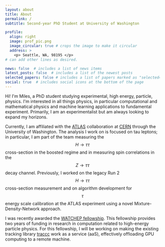 ```yaml
---
layout: about
title: About
permalink: /
subtitle: Second-year PhD Student at University of Washington

profile:
  align: right
  image: prof_pic.png
  image_circular: true # crops the image to make it circular
  address: >
    <p> Seattle, WA, 98195 </p>
# can add other lines as desired.  

news: false  # includes a list of news items
latest_posts: false  # includes a list of the newest posts
selected_papers: false # includes a list of papers marked as "selected={true}"
social: true  # includes social icons at the bottom of the page
---
```


Hi! I'm Miles, a PhD student studying experimental, high energy, particle, physics. I'm interested in all things physics, in particular computational and mathematical physics and machine learning applications to fundamental experiment. Primarily, I am an experimentalist but am always looking to expand my horizons. 

Currently, I am affiliated with the [ATLAS](https://atlas.cern) collaboration at [CERN](https://www.home.cern) through the University of Washington. The analysis I work on is focused on tau leptons; in particular, I am part of the team measuring the $$H \to \tau\tau$$ cross-section in the boosted regime and in measuring spin correlations in the $$Z \to \tau\tau$$ decay channel. Previously, I worked on the legacy Run 2 $$H \rightarrow \tau\tau$$ cross-section measurement and on algorithm development for $$\tau$$ energy scale calibration at the ATLAS experiment using a novel Mixture-Density-Network approach.

I was recently awarded the [WATCHEP fellowship](https://watchep.org). This fellowship provides two years of funding in research in computation related to high-energy particle physics. For this fellowship, I will be working on making the existing tracking library [traccc](https://github.com/acts-project/traccc) work as a service (aaS), effectively offloading GPU computing to a remote machine. 